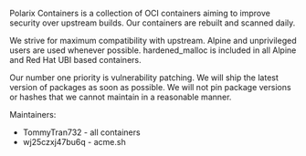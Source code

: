Polarix Containers is a collection of OCI containers aiming to improve security over upstream builds. Our containers are rebuilt and scanned daily.

We strive for maximum compatibility with upstream. Alpine and unprivileged users are used whenever possible. hardened_malloc is included in all Alpine and Red Hat UBI based containers.

Our number one priority is vulnerability patching. We will ship the latest version of packages as soon as possible. We will not pin package versions or hashes that we cannot maintain in a reasonable manner.

Maintainers:
- TommyTran732 - all containers
- wj25czxj47bu6q - acme.sh
